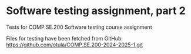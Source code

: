 # Software testing assignment, part 2
Tests for COMP.SE.200 Software testing course assignment

Files for testing have been fetched from GitHub: https://github.com/otula/COMP.SE.200-2024-2025-1.git

